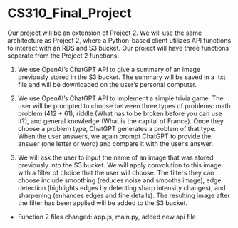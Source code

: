 # CS310_Final_Project

Our project will be an extension of Project 2. We will use the same architecture as Project 2, where a Python-based client utilizes API functions to interact with an RDS and S3 bucket. Our project will have three functions separate from the Project 2 functions:

1. We use OpenAI’s ChatGPT API to give a summary of an image previously stored in the S3 bucket. The summary will be saved in a .txt file and will be downloaded on the user’s personal computer.

2. We use OpenAI’s ChatGPT API to implement a simple trivia game. The user will be prompted to choose between three types of problems: math problem (412 + 61), riddle (What has to be broken before you can use it?), and general knowledge (What is the capital of France). Once they choose a problem type, ChatGPT generates a problem of that type. When the user answers, we again prompt ChatGPT to provide the answer (one letter or word) and compare it with the user’s answer. 

3. We will ask the user to input the name of an image that was stored previously into the S3 bucket. We will apply convolution to this image with a filter of choice that the user will choose. The filters they can choose include smoothing (reduces noise and smooths image), edge detection (highlights edges by detecting sharp intensity changes), and sharpening (enhances edges and fine details). The resulting image after the filter has been applied will be added to the S3 bucket.

* Function 2 files changed: app.js, main.py, added new api file
